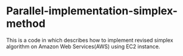 # Parallel-implementation-simplex-method
This is a code in which describes how to implement revised simplex algorithm on Amazon Web Services(AWS) using EC2 instance. 
